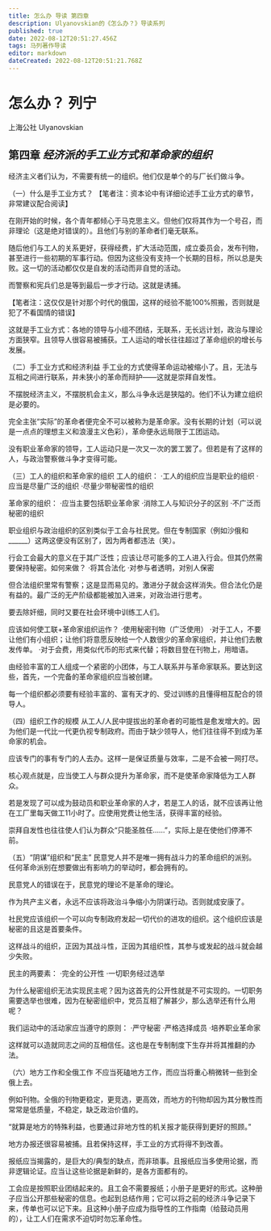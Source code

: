 ```yaml
---
title: 怎么办 导读 第四章
description: Ulyanovskian的《怎么办？》导读系列
published: true
date: 2022-08-12T20:51:27.456Z
tags: 马列著作导读
editor: markdown
dateCreated: 2022-08-12T20:51:21.768Z
---
```


# 怎么办？ 列宁
上海公社 Ulyanovskian

## 第四章  *经济派的手工业方式和革命家的组织*
经济主义者们认为，不需要有统一的组织。他们仅是单个的与厂长们做斗争。

（一）什么是手工业方式？
【笔者注：资本论中有详细论述手工业方式的章节，非常建议配合阅读】

在刚开始的时候，各个青年都倾心于马克思主义。但他们仅将其作为一个号召，而非理论（这是绝对错误的）。且他们与别的革命者们毫无联系。

随后他们与工人的关系更好，获得经费，扩大活动范围，成立委员会，发布刊物，甚至进行一些初期的军事行动。但因为这些没有支持一个长期的目标，所以总是失败。这一切的活动都仅仅是自发的活动而非自觉的活动。

而警察和宪兵们总是等到最后一步才行动。这就是诱捕。

【笔者注：这仅仅是针对那个时代的俄国，这样的经验不能100%照搬，否则就是犯了不看国情的错误】

这就是手工业方式：各地的领导与小组不团结，无联系，无长远计划，政治与理论方面狭窄。且领导人很容易被捕获。工人运动的增长往往超过了革命组织的增长与发展。

（二）手工业方式和经济利益
手工业的方式使得革命运动被缩小了。且，无法与互相之间进行联系，并未狭小的革命而辩护——这就是崇拜自发性。

不摆脱经济主义，不摆脱机会主义，那么斗争永远是狭隘的。他们不认为建立组织是必要的。

完全主张“实际”的革命者便完全不可以被称为是革命家。没有长期的计划（可以说是一点点的理想主义和浪漫主义色彩），革命便永远局限于工团运动。

没有职业革命家的领导，工人运动只是一次又一次的罢工罢了。但若是有了这样的人，与政治警察做斗争才变得可能。

（三）工人的组织和革命家的组织
工人的组织：
·工人的组织应当是职业的组织
·应当是尽量广泛的组织
·尽量少带秘密性的组织

革命家的组织：
·应当主要包括职业革命家
·消除工人与知识分子的区别
·不广泛而秘密的组织

职业组织与政治组织的区别类似于工会与社民党。但在专制国家（例如沙俄和______）这两这便没有区别了，因为两者都违法（笑）。

行会工会最大的意义在于其广泛性；应该让尽可能多的工人进入行会。但其仍然需要保持秘密。如何来做？
·将其合法化
·对参与者透明，对别人保密

但合法组织里常有警察；这是显而易见的。激进分子就会这样消失。但合法化仍是有益的。最广泛的无产阶级都能被加入进来，对政治进行思考。

要去除奸细，同时又要在社会环境中训练工人们。

应该如何使工联+革命家组织运作？
·使用秘密刊物（广泛使用）
·对于工人，不要让他们有小组织；让他们将意愿反映给一个人数很少的革命家组织，并让他们去散发传单。
·对于会费，用类似代币的形式来代替；将数目登在刊物上，用暗语。

由经验丰富的工人组成一个紧密的小团体，与工人联系并与革命家联系。要达到这些，首先，一个完备的革命家组织应当被创建。

每一个组织都必须要有经验丰富的、富有天才的、受过训练的且懂得相互配合的领导人。

（四）组织工作的规模
从工人/人民中提拔出的革命者的可能性是愈发增大的。因为他们是一代比一代更仇视专制政府。而由于缺少领导人，他们往往得不到成为革命家的机会。

应该专门的事有专门的人去办。这样一是保证质量与效率，二是不会被一网打尽。

核心观点就是，应当使工人与群众提升为革命家，而不是使革命家降低为工人群众。

若是发现了可以成为鼓动员和职业革命家的人才，若是工人的话，就不应该再让他在工厂里每天做工11小时了。应使用党费让他生活，获得丰富的经验。

崇拜自发性也往往使人们认为群众“只能圣胜任……”，实际上是在使他们停滞不前。

（五）“阴谋”组织和“民主”
民意党人并不是唯一拥有战斗力的革命组织的派别。任何革命派别在想要做出有影响力的举动时，都会拥有的。

民意党人的错误在于，民意党的理论不是革命的理论。

作为共产主义者，永远不应该将政治斗争缩小为阴谋行动。否则就成安康了。

社民党应该组织一个可以向专制政府发起一切代价的进攻的组织。这个组织应该是秘密的且这是首要条件。

这样战斗的组织，正因为其战斗性，正因为其组织性，其参与或发起的战斗就会越少失败。

民主的两要素：
·完全的公开性
·一切职务经过选举

为什么秘密组织无法实现民主呢？因为这首先的公开性就是不可实现的。一切职务需要选举也很难，因为在秘密组织中，党员互相了解甚少，那么选举还有什么用呢？

我们运动中的活动家应当遵守的原则：
·严守秘密
·严格选择成员
·培养职业革命家

这样就可以造就同志之间的互相信任。这也是在专制制度下生存并将其推翻的办法。

（六）地方工作和全俄工作
不应当死磕地方工作，而应当将重心稍微转一些到全俄上去。

例如刊物。全俄的刊物更稳定，更竞选，更高效，而地方的刊物却因为其分散性而常常是低质量，不稳定，缺乏政治价值的。

“就算是地方的特殊利益，也要通过非地方性的机关报才能获得到更好的照顾。”

地方办报还很容易被捕。且若保持这样，手工业的方式将得不到改善。

报纸应当揭露的，是巨大的/典型的缺点，而非琐事。且报纸应当多使用论据，而非逻辑论证。应当让这些论据是新鲜的，是各方面都有的。

工会应是按照职业团结起来的。且工会不需要报纸；小册子是更好的形式。这种册子应当公开那些秘密的信息。也起到总结作用；它可以将之前的经济斗争记录下来，传单也可以记下来。且这种小册子应成为指导性的工作指南（给鼓动员用的），让工人们在需求不迫切时勿忘革命性。

